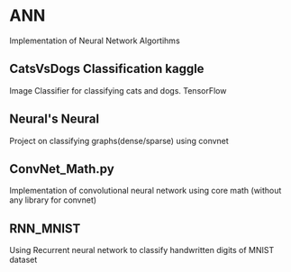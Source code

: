 # ANN
Implementation of Neural Network Algortihms

## CatsVsDogs Classification kaggle
Image Classifier for classifying cats and dogs. TensorFlow

## Neural's Neural 
Project on classifying graphs(dense/sparse) using convnet

## ConvNet_Math.py
Implementation of convolutional neural network using core math (without any library for convnet)

## RNN_MNIST
Using Recurrent neural network to classify handwritten digits of MNIST dataset
